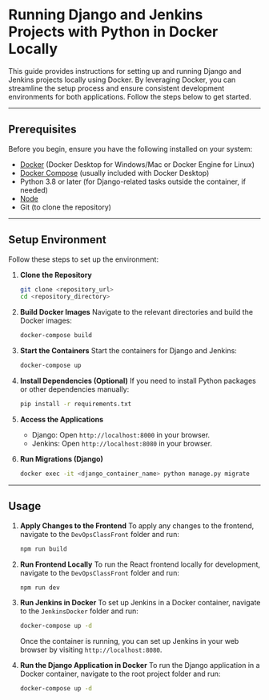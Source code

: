 
# Running Django and Jenkins Projects with Python in Docker Locally

This guide provides instructions for setting up and running Django and Jenkins projects locally using Docker. By leveraging Docker, you can streamline the setup process and ensure consistent development environments for both applications. Follow the steps below to get started.

---

## Prerequisites

Before you begin, ensure you have the following installed on your system:

- [Docker](https://www.docker.com/) (Docker Desktop for Windows/Mac or Docker Engine for Linux)
- [Docker Compose](https://docs.docker.com/compose/install/) (usually included with Docker Desktop)
- Python 3.8 or later (for Django-related tasks outside the container, if needed)
- [Node](https://nodejs.org/en)
- Git (to clone the repository)

---

## Setup Environment

Follow these steps to set up the environment:

1. **Clone the Repository**
   ```bash
   git clone <repository_url>
   cd <repository_directory>
   ```

2. **Build Docker Images**
   Navigate to the relevant directories and build the Docker images:
   ```bash
   docker-compose build
   ```

3. **Start the Containers**
   Start the containers for Django and Jenkins:
   ```bash
   docker-compose up
   ```

4. **Install Dependencies (Optional)**
   If you need to install Python packages or other dependencies manually:
   ```bash
   pip install -r requirements.txt
   ```

5. **Access the Applications**
   - Django: Open `http://localhost:8000` in your browser.
   - Jenkins: Open `http://localhost:8080` in your browser.

6. **Run Migrations (Django)**
   ```bash
   docker exec -it <django_container_name> python manage.py migrate
   ```

---

## Usage

1. **Apply Changes to the Frontend**
   To apply any changes to the frontend, navigate to the `DevOpsClassFront` folder and run:
   ```bash
   npm run build
   ```

2. **Run Frontend Locally**
   To run the React frontend locally for development, navigate to the `DevOpsClassFront` folder and run:
   ```bash
   npm run dev
   ```

3. **Run Jenkins in Docker**
   To set up Jenkins in a Docker container, navigate to the `JenkinsDocker` folder and run:
   ```bash
   docker-compose up -d
   ```
   Once the container is running, you can set up Jenkins in your web browser by visiting `http://localhost:8080`.

4. **Run the Django Application in Docker**
   To run the Django application in a Docker container, navigate to the root project folder and run:
   ```bash
   docker-compose up -d
   ```
